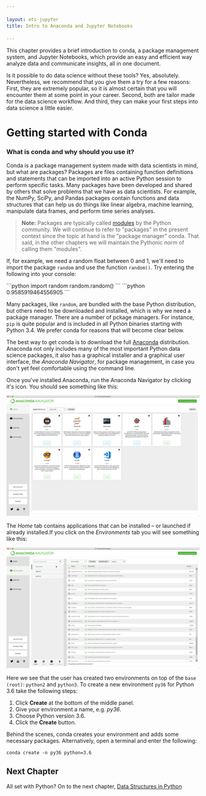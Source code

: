 ```yaml
---

layout: ots-jupyter
title: Intro to Anaconda and Jupyter Notebooks

---
```


This chapter provides a brief introduction to conda, a package management system, and Jupyter Notebooks, which provide an easy and efficient way analyze data and communicate insights, all in one document.

Is it possible to do data science without these tools? Yes, absolutely. Nevertheless, we recommend that you give them a try for a few reasons: First, they are extremely popular, so it is almost certain that you will encounter them at some point in your career. Second, both are tailor made for the data science workflow. And third, they can make your first steps into data science a little easier.  

# Getting started with Conda

### What is conda and why should you use it?

Conda is a package management system made with data scientists in mind, but what are packages? Packages are files containing function definitions and statements that can be imported into an active Python session to perform specific tasks. Many packages have been developed and shared by others that solve problems that we have as data scientists. For example, the NumPy, SciPy, and Pandas packages contain functions and data structures that can help us do things like linear algebra, machine learning, manipulate data frames, and perform time series analyses.

>__Note:__ Packages are typically called [modules](https://docs.python.org/3/tutorial/modules.html) by the Python community. We will continue to refer to "packages" in the present context since the topic at hand is the "package manager" conda. That said, in the other chapters we will maintain the Pythonic norm of calling them "modules".
 
If, for example, we need a random float between 0 and 1, we'll need to import the package `random` and use the function `random()`. Try entering the following into your console:

<div class = 'jupyter'>
```python
import random
random.random()
```
```python
0.9585919464556905
```
</div>

Many packages, like `random`, are bundled with the base Python distribution, but others need to be downloaded and installed, which is why we need a package manager. There are a number of pckage managers. For instance, `pip` is quite popular and is included in all Python binaries starting with Python 3.4. We prefer conda for reasons that will become clear below. 

The best way to get conda is to download the full [Anaconda](https://www.anaconda.com/download/) distribution. Anaconda not only includes many of the most important Python data science packages, it also has a graphical installer and a graphical user interface, the _Anaconda Navigator_, for package management, in case you don't yet feel comfortable using the command line.

Once you've installed Anaconda, run the Anaconda Navigator by clicking it's icon. You should see something like this:

![Anaconda Navigator Home](../images/anaconda_nav_home.png)

The _Home_ tab contains applications that can be installed – or launched if already installed.If you click on the _Environments_ tab you will see something like this:

![Anaconda Navigator Environments](../images/anaconda_nav_env.png)

Here we see that the user has created two environments on top of the `base (root)`: `python2` and `python3`. To create a new environment `py36` for Python 3.6 take the following steps:

1. Click __Create__ at the bottom of the middle panel.
2. Give your environment a name, e.g. _py36_.
3. Choose Python version 3.6.
4. Click the __Create__ button.

Behind the scenes, conda creates your environment and adds some necessary packages. Alternatively, open a terminal and enter the following:

    conda create -n py36 python=3.6


## Next Chapter

All set with Python? On to the next chapter, [Data Structures in Python](data.html)
